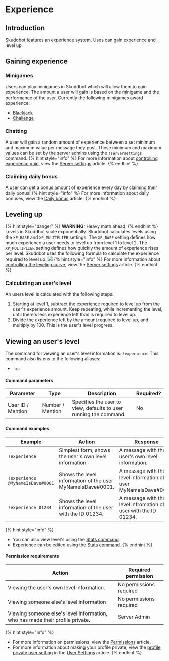 # Experience
## Introduction
Skuddbot features an experience system. Uses can gain experience and level up. 

## Gaining experience
### Minigames
Users can play minigames in Skuddbot which will allow them to gain experience. The amount a user will gain is based on the minigame and the performance of the user.
Currently the following minigames award experience:
* [Blackjack](/Minigames/blackjack.md)
* [Challenge](/Minigames/challenge.md)

### Chatting
A user will gain a random amount of experience between a set minimum and maximum value per message they post. These minimum and maximum values can be set by the server admins using the `!serversettings` command.
{% hint style="info" %}
For more information about [controlling experience gain](/Features/server-settings.md#gaining-experience), view the [Server settings](/Features/server-settings.md) article.
{% endhint %}

### Claiming daily bonus
A user can get a bonus amount of experience every day by claiming their daily bonus!
{% hint style="info" %}
For more information about daily bonuses, view the [Daily bonus](/Systems/daily-bonus.md) article.
{% endhint %}

## Leveling up
{% hint style="danger" %}
**WARNING:** Heavy math ahead.
{% endhint %}
Levels in Skuddbot scale exponentially. Skuddbot calculates levels using the `XP_BASE` and `XP_MULTIPLIER` settings. The `XP_BASE` setting defines how much experience a user needs to level up from level 1 to level 2. The `XP_MULTIPLIER` setting defines how quickly the amount of experience rises per level. Skuddbot uses the following formula to calculate the experience required to level up:
![](https://i.imgur.com/NuDiaX7.png)
{% hint style="info" %}
For more information about [controlling the leveling curve](/Features/server-settings.md#leveling-curve), view the [Server settings](/Features/server-settings.md) article.
{% endhint %}

### Calculating an user's level
An users level is calculated with the following steps:  
1. Starting at level 1, subtract the experience required to level up from the user's experience amount. Keep repeating, while incrementing the level, until there's less experience left than is required to level up.  
2. Divide the experience left by the amount required to level up, and multiply by 100. This is the user's level progress.  

## Viewing an user's level
The command for viewing an user's level information is: `!experience`.
This command also listens to the following aliases:
* `!xp`

#### Command parameters
| Parameter         | Type             | Description                                                       | Required? |
|-------------------|------------------|-------------------------------------------------------------------|-----------|
| User ID / Mention | Number / Mention | Specifies the user to view, defaults to user running the command. | No        |

#### Command examples
| Example                          | Action                                                     | Response                                                            |
|----------------------------------|------------------------------------------------------------|---------------------------------------------------------------------|
| `!experience`                    | Simplest form, shows the user's own level information.     | A message with the user's own level information.                    |
| `!experience @MyNameIsDave#0001` | Shows the level information of the user MyNameIsDave#0001. | A message with the level information of user MyNameIsDave#0001.     |
| `!experience 01234`              | Shows the level information of the user with the ID 01234. | A message with the level infromation of the user with the ID 01234. |
{% hint style="info" %}
* You can also view level's using the [Stats command](/Features/stats.md).
* Experience can be edited using the [Stats command](/Features/stats.md).
{% endhint %}

#### Permission requirements
| Action                                                                        | Required permission     |
|-------------------------------------------------------------------------------|-------------------------|
| Viewing the user's own level information.                                     | No permissions required |
| Viewing someone else's level information                                      | No permissions required |
| Viewing someone else's level information, who has made their profile private. | Server Admin            |
{% hint style="info" %}
* For more information on permissions, view the [Permissions](/Systems/permissions.md) article.  
* For more information about making your profile private, view the [profile private user setting](user-settings.md#profile-private) in the [User Settings](user-settings.md) article.
{% endhint %}

